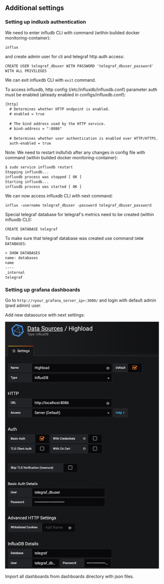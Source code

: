 ## Additional settings 

### Setting up indluxb authentication

We need to enter infludb CLI with command (within builded docker monitoring-container):

```
influx
```

and create admin user for cli and telegraf http auth access:

```
CREATE USER telegraf_dbuser WITH PASSWORD 'telegraf_dbuser_password' WITH ALL PRIVILEGES
```

We can exit influxdb CLI with ```exit``` command.

To access influxdb, http config (/etc/influxdb/influxdb.conf) parameter auth must be enabled (already enabled in configs/influxdb.conf):
```
[http]
  # Determines whether HTTP endpoint is enabled.
  # enabled = true

  # The bind address used by the HTTP service.
  # bind-address = ":8086"

  # Determines whether user authentication is enabled over HTTP/HTTPS.
  auth-enabled = true
```

Note: We need to restart indlufxb after any changes in config file with command (within builded docker monitoring-container):

```
$ sudo service influxdb restart
Stopping influxdb...
influxdb process was stopped [ OK ]
Starting influxdb...
influxdb process was started [ OK ]
```

We can now access influxdb CLI with next command:

```
influx -username telegraf_dbuser -password telegraf_dbuser_password
```

Special telegraf database for telegraf's metrics need to be created (within influxdb CLI):

```
CREATE DATABASE telegraf
```

To make sure that telegraf database was created use command ```SHOW DATABASES```:
```
> SHOW DATABASES
name: databases
name
----
_internal
telegraf
```

### Setting up grafana dashboards

Go to ```http://<your_grafana_server_ip>:3000/``` and login with default admin (pwd admin) user.

Add new datasource with next settings:

![alt text](data_source.png "Data source settings")

Import all dashboards from dashboards directory with json files.
